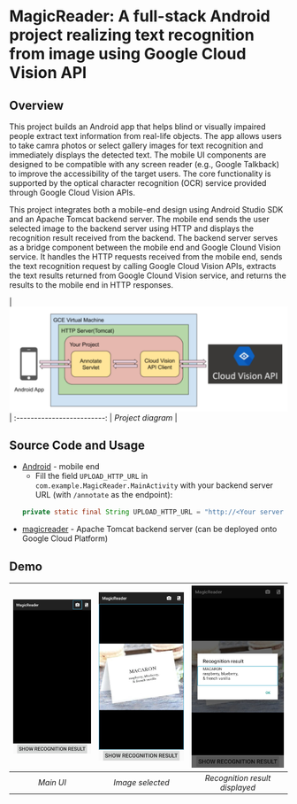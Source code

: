 # MagicReader: A full-stack Android project realizing text recognition from image using Google Cloud Vision API

## Overview
This project builds an Android app that helps blind or visually impaired people extract text information from real-life objects. The app allows users to take camra photos or select gallery images for text recognition and immediately displays the detected text. The mobile UI components are designed to be compatible with any screen reader (e.g., Google Talkback) to improve the accessibility of the target users. The core functionality is supported by the optical character recognition (OCR) service provided through Google Cloud Vision APIs. 

This project integrates both a mobile-end design using Android Studio SDK and an Apache Tomcat backend server. The mobile end sends the user selected image to the backend server using HTTP and displays the recognition result received from the backend. The backend server serves as a bridge component between the mobile end and Google Clound Vision service. It handles the HTTP requests received from the mobile end, sends the text recognition request by calling Google Cloud Vision APIs, extracts the text results returned from Google Clound Vision service, and returns the results to the mobile end in HTTP responses. 

| <img src="demo/project_diagram.PNG" width="700"> |
:-------------------------:
| <em>Project diagram</em> |


## Source Code and Usage
* [Android](Android) - mobile end <br />
    - Fill the field `UPLOAD_HTTP_URL` in `com.example.MagicReader.MainActivity` with your backend server URL (with `/annotate` as the endpoint):
  ```Java
  private static final String UPLOAD_HTTP_URL = "http://<Your server IP address>:<port>/annotate";
  ```
* [magicreader](magicreader) - Apache Tomcat backend server (can be deployed onto Google Cloud Platform)


## Demo
<img src="demo/MagicReader_main.jpg" width="280"> | <img src="demo/MagicReader_imgage_selected.jpg" width="280"> | <img src="demo/MagicReader_show_result.jpg" width="280">
:-------------------------:|:-------------------------:|:-------------------------:
<em>Main UI</em>  |  <em>Image selected</em>  |  <em>Recognition result displayed</em>



